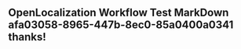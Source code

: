 <properties
ms.topic="hero-topic1"
ms.test1="hero-topic"
ms.test2="test"/>

## OpenLocalization Workflow Test MarkDown afa03058-8965-447b-8ec0-85a0400a0341 thanks!
